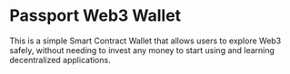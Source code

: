 # Passport Web3 Wallet

This is a simple Smart Contract Wallet that allows users to explore Web3 safely, without needing to invest any money to start using and learning decentralized applications.
